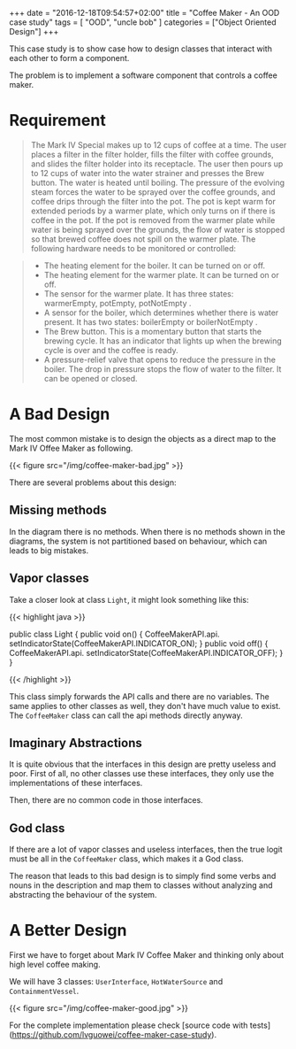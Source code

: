 +++
date = "2016-12-18T09:54:57+02:00"
title = "Coffee Maker - An OOD case study"
tags = [ "OOD", "uncle bob" ]
categories = ["Object Oriented Design"]
+++

This case study is to show case how to design classes that interact with each other to form a component.

The problem is to implement a software component that controls a coffee maker.

# Requirement

> The Mark IV Special makes up to 12 cups of coffee at a time. The user places a filter
> in the filter holder, fills the filter with coffee grounds, and slides the filter holder into its receptacle. The user then pours up to 12 cups of water into the water strainer and presses
> the Brew button. The water is heated until boiling. The pressure of the evolving steam
> forces the water to be sprayed over the coffee grounds, and coffee drips through the filter
> into the pot. The pot is kept warm for extended periods by a warmer plate, which only
> turns on if there is coffee in the pot. If the pot is removed from the warmer plate while
> water is being sprayed over the grounds, the flow of water is stopped so that brewed coffee
> does not spill on the warmer plate. The following hardware needs to be monitored or controlled:

> - The heating element for the boiler. It can be turned on or off.
> - The heating element for the warmer plate. It can be turned on or off.
> - The sensor for the warmer plate. It has three states: warmerEmpty, potEmpty, potNotEmpty .
> - A sensor for the boiler, which determines whether there is water present. It has two states: boilerEmpty or boilerNotEmpty .
> - The Brew button. This is a momentary button that starts the brewing cycle. It has an indicator that lights up when the brewing cycle is over and the coffee is ready.
> - A pressure-relief valve that opens to reduce the pressure in the boiler. The drop in pressure stops the flow of water to the filter. It can be opened or closed.

# A Bad Design

The most common mistake is to design the objects as a direct map to the Mark IV Offee Maker as following.

{{< figure src="/img/coffee-maker-bad.jpg" >}}

There are several problems about this design:

## Missing methods

In the diagram there is no methods. When there is no methods shown in the diagrams, the system is not partitioned based on behaviour, which can leads to big mistakes.

## Vapor classes

Take a closer look at class `Light`, it might look something like this:

{{< highlight java >}}

public class Light {
    public void on() {
    CoffeeMakerAPI.api.
        setIndicatorState(CoffeeMakerAPI.INDICATOR_ON);
    }
    public void off() {
    CoffeeMakerAPI.api.
        setIndicatorState(CoffeeMakerAPI.INDICATOR_OFF);
    }
}

{{< /highlight >}}

This class simply forwards the API calls and there are no variables. 
The same applies to other classes as well, they don't have much value to exist. The `CoffeeMaker` class can call the api methods directly anyway.

## Imaginary Abstractions

It is quite obvious that the interfaces in this design are pretty useless and poor.
First of all, no other classes use these interfaces, they only use the implementations of these interfaces.

Then, there are no common code in those interfaces.

## God class

If there are a lot of vapor classes and useless interfaces, then the true logit must be all in the `CoffeeMaker` class, which makes it a God class.

The reason that leads to this bad design is to simply find some verbs and nouns in the description and map them to classes without analyzing and abstracting the behaviour of the system.

# A Better Design

First we have to forget about Mark IV Coffee Maker and thinking only about high level coffee making.

We will have 3 classes: `UserInterface`, `HotWaterSource` and `ContainmentVessel`.

{{< figure src="/img/coffee-maker-good.jpg" >}}

For the complete implementation please check [source code with tests] (https://github.com/lvguowei/coffee-maker-case-study).
